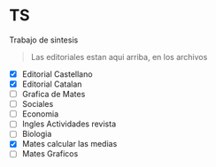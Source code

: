 # TS
Trabajo de sintesis
> Las editoriales estan aqui arriba, en los archivos 

- [x] Editorial Castellano
- [x] Editorial Catalan
- [ ] Grafica de Mates
- [ ] Sociales
- [ ] Economia
- [ ] Ingles Actividades revista
- [ ] Biologia
- [x] Mates calcular las medias
- [ ] Mates Graficos
